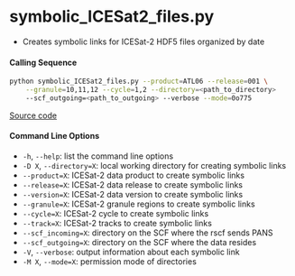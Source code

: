 symbolic_ICESat2_files.py
=========================

 - Creates symbolic links for ICESat-2 HDF5 files organized by date

#### Calling Sequence
```bash
python symbolic_ICESat2_files.py --product=ATL06 --release=001 \
    --granule=10,11,12 --cycle=1,2 --directory=<path_to_directory>
    --scf_outgoing=<path_to_outgoing> --verbose --mode=0o775
```
[Source code](https://github.com/tsutterley/read-ICESat-2/blob/master/scripts/symbolic_ICESat2_files.py)  

#### Command Line Options
 - `-h`, `--help`: list the command line options
 - `-D X`, `--directory=X`: local working directory for creating symbolic links
 - `--product=X`: ICESat-2 data product to create symbolic links
 - `--release=X`: ICESat-2 data release to create symbolic links
 - `--version=X`: ICESat-2 data version to create symbolic links
 - `--granule=X`: ICESat-2 granule regions to create symbolic links
 - `--cycle=X`: ICESat-2 cycle to create symbolic links
 - `--track=X`: ICESat-2 tracks to create symbolic links
 - `--scf_incoming=X`: directory on the SCF where the rscf sends PANS
 - `--scf_outgoing=X`: directory on the SCF where the data resides
 - `-V`, `--verbose`: output information about each symbolic link
 - `-M X`, `--mode=X`: permission mode of directories
